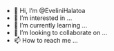 - 👋 Hi, I’m @EveliniHalatoa
- 👀 I’m interested in ...
- 🌱 I’m currently learning ...
- 💞️ I’m looking to collaborate on ...
- 📫 How to reach me ...

<!---
EveliniHalatoa/EveliniHalatoa is a ✨ special ✨ repository because its `README.md` (this file) appears on your GitHub profile.
You can click the Preview link to take a look at your changes.
--->
